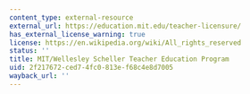 ```yaml
---
content_type: external-resource
external_url: https://education.mit.edu/teacher-licensure/
has_external_license_warning: true
license: https://en.wikipedia.org/wiki/All_rights_reserved
status: ''
title: MIT/Wellesley Scheller Teacher Education Program
uid: 2f217672-ced7-4fc0-813e-f68c4e8d7005
wayback_url: ''
---
```

